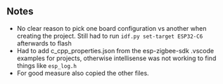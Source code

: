 ## Notes
- No clear reason to pick one board configuration vs another when creating the project. Still had to run `idf.py set-target ESP32-C6` afterwards to flash
- Had to add c_cpp_properties.json from the esp-zigbee-sdk .vscode examples for projects, otherwise intellisense was not working to find things like `esp_log.h`
- For good measure also copied the other files.